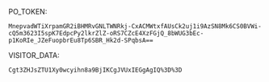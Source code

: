 PO_TOKEN:
```
MnepvadWTiXrpamGR2iBHMRvGNLTWNRkj-CxACMWtxfAUsCk2uj1i9AzSN8Mk6CS0BVWi-cQ5m3623I5spK7EdpcPy2lkrZlZ-oRS7CZcE4XzFGjQ_8bWUG3bEc-p1KoRIe_JZeFuopbrEu8Tp6SBR_Hk2d-SPqbsA==
```
VISITOR_DATA:
```
Cgt3ZHJsZTU1Xy0wcyihn8a9BjIKCgJVUxIEGgAgIQ%3D%3D
```

